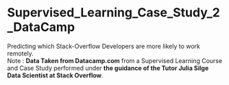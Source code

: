 # Supervised_Learning_Case_Study_2_DataCamp
Predicting which Stack-Overflow Developers are more likely to work remotely.  
Note : **Data Taken from Datacamp.com** from a Supervised Learning Course and Case Study performed under **the guidance of the Tutor Julia Silge Data Scientist at Stack Overflow**.

